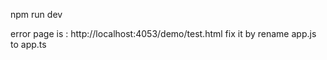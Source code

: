 



npm run dev


error page is : http://localhost:4053/demo/test.html
fix it by rename app.js to app.ts
